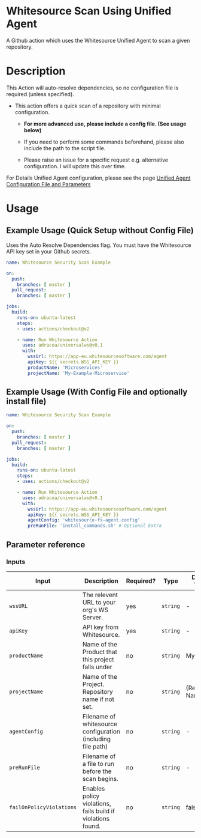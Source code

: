 # Whitesource Scan Using Unified Agent

A Github action which uses the Whitesource Unified Agent to scan a given repository. 

# Description

This Action will auto-resolve dependencies, so no configuration file is required (unless specified).

- This action offers a quick scan of a repository with minimal configuration.
    - **For more advanced use, please include a config file. (See usage below)**
    - If you need to perform some commands beforehand, please also include the path to the script file.

    - Please raise an issue for a specific request e.g. alternative configuration. I will update this over time.
    
For Details Unified Agent configuration, please see the page [Unified Agent Configuration File and Parameters](https://whitesource.atlassian.net/wiki/spaces/WD/pages/804814917/Unified+Agent+Configuration+File+and+Parameters)

# Usage

## Example Usage (Quick Setup without Config File)

Uses the Auto Resolve Dependencies flag.
You must have the Whitesource API key set in your Github secrets. 

```yaml
name: Whitesource Security Scan Example

on:
  push:
    branches: [ master ]
  pull_request:
    branches: [ master ]

jobs:
  build:
    runs-on: ubuntu-latest
    steps:
    - uses: actions/checkout@v2

    - name: Run Whitesource Action
      uses: adracea/universalws@v0.1
      with:
        wssUrl: https://app-eu.whitesourcesoftware.com/agent
        apiKey: ${{ secrets.WSS_API_KEY }}
        productName: 'Microservices'
        projectName: 'My-Example-Microservice'

```

## Example Usage (With Config File and optionally install file)

```yaml
name: Whitesource Security Scan Example

on:
  push:
    branches: [ master ]
  pull_request:
    branches: [ master ]

jobs:
  build:
    runs-on: ubuntu-latest
    steps:
    - uses: actions/checkout@v2

    - name: Run Whitesource Action
      uses: adracea/universalws@v0.1
      with:
        wssUrl: https://app-eu.whitesourcesoftware.com/agent
        apiKey: ${{ secrets.WSS_API_KEY }}
        agentConfig: 'whitesource-fs-agent.config'
        preRunFile: 'install_commands.sh' # Optional Extra

```

## Parameter reference

### Inputs

| Input                           | Description                                                  | Required? | Type     | Default Value      |
|---------------------------------|--------------------------------------------------------------|-----------|----------|--------------------|
| `wssURL`                        | The relevent URL to your org's WS Server.                    | yes       | `string` | -                  |
| `apiKey`                        | API key from Whitesource.                                    | yes       | `string` | -                  |
| `productName`                   | Name of the Product that this project falls under            | no        | `string` | My Product         |
| `projectName`                   | Name of the Project. Repository name if not set.             | no        | `string` | {Repository Name}  |
| `agentConfig`                    | Filename of whitesource configuration (including file path)  | no        | `string` | -                  |
| `preRunFile`             | Filename of a file to run before the scan begins.            | no        | `string` | -                  |
| `failOnPolicyViolations`   | Enables policy violations, fails build if violations found.  | no        | `string` | false              |

